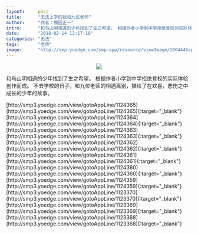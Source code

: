 ```yaml
---
layout:     post
title:      "无法上学的我和九位老师"
author:     "作者：棚园正一"
intro:      "和鸟山明相遇的少年找到了生之希望。 根据作者小学到中学拒绝登校的实际体验创作而成。 不去学校的日子，和九位老师的相遇离别，描绘了在欢喜，悲伤之中成长的少年的故事。"
date:       "2018-02-14 12:17:18"
categories: "无法"
tags:       "老师"
image:      "http://smp.yoedge.com/smp-app/resource/viewImage/1004446appline.png"
---
```

<div style="text-align: center">
<p><img src="http://smp.yoedge.com/smp-app/resource/viewImage/1004446appline.png"/></p>
</div>
<p class="post-meta">
<span>和鸟山明相遇的少年找到了生之希望。 根据作者小学到中学拒绝登校的实际体验创作而成。 不去学校的日子，和九位老师的相遇离别，描绘了在欢喜，悲伤之中成长的少年的故事。</span>
</p>
[http://smp3.yoedge.com/view/gotoAppLine/1124365](http://smp3.yoedge.com/view/gotoAppLine/1124365){:target="_blank"}
[http://smp3.yoedge.com/view/gotoAppLine/1124364](http://smp3.yoedge.com/view/gotoAppLine/1124364){:target="_blank"}
[http://smp3.yoedge.com/view/gotoAppLine/1124363](http://smp3.yoedge.com/view/gotoAppLine/1124363){:target="_blank"}
[http://smp3.yoedge.com/view/gotoAppLine/1124362](http://smp3.yoedge.com/view/gotoAppLine/1124362){:target="_blank"}
[http://smp3.yoedge.com/view/gotoAppLine/1124361](http://smp3.yoedge.com/view/gotoAppLine/1124361){:target="_blank"}
[http://smp3.yoedge.com/view/gotoAppLine/1124360](http://smp3.yoedge.com/view/gotoAppLine/1124360){:target="_blank"}
[http://smp3.yoedge.com/view/gotoAppLine/1124359](http://smp3.yoedge.com/view/gotoAppLine/1124359){:target="_blank"}
[http://smp3.yoedge.com/view/gotoAppLine/1123370](http://smp3.yoedge.com/view/gotoAppLine/1123370){:target="_blank"}
[http://smp3.yoedge.com/view/gotoAppLine/1123369](http://smp3.yoedge.com/view/gotoAppLine/1123369){:target="_blank"}
[http://smp3.yoedge.com/view/gotoAppLine/1123368](http://smp3.yoedge.com/view/gotoAppLine/1123368){:target="_blank"}


